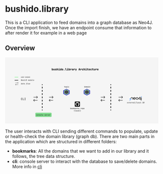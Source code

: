 # bushido.library

This is a CLI application to feed domains into a graph database as Neo4J. Once the import finish, we have an endpoint consume that information to after render it for example in a web page

## Overview

![Library Architecture](./docs/assets/arch.png)

The user interacts with CLI sending different commands to populate, update or health-check the domain library (graph db). There are two main parts in the application which are structured in different folders:
- __bookmarks__: All the domains that we want to add in our library and it follows, the tree data structure.
- __cli__: console server to interact with the database to save/delete domains. More info in [cli](./cli/README.md)